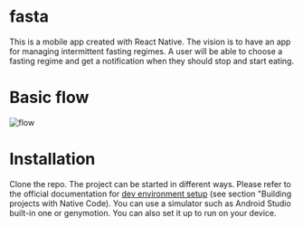 # fasta
This is a mobile app created with React Native. The vision is to have an app for managing intermittent fasting regimes. A user
will be able to choose a fasting regime and get a notification when they should stop and start eating.

# Basic flow

![flow](https://github.com/ingava/fasta/src/assets/Fasta.png)

# Installation

Clone the repo. The project can be started in different ways. Please refer to the official documentation for
<a href="https://facebook.github.io/react-native/docs/getting-started.html" target="_blank">dev environment setup</a>
(see section "Building projects with Native Code).
You can use a simulator such as Android Studio built-in one or genymotion. You can also set it up to run on your device.
